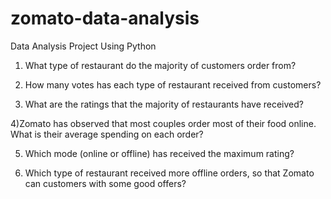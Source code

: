 # zomato-data-analysis


Data Analysis Project Using Python

1) What type of restaurant do the majority of customers order from?

2) How many votes has each type of restaurant received from customers?

3) What are the ratings that the majority of restaurants have received?

4)Zomato has observed that most couples order most of their food online. What is their average spending on each order?

5) Which mode (online or offline) has received the maximum rating?

6) Which type of restaurant received more offline orders, so that Zomato can customers with some good offers?
